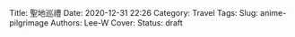 Title: 聖地巡禮
Date: 2020-12-31 22:26
Category: Travel
Tags:
Slug: anime-pilgrimage
Authors: Lee-W
Cover:
Status: draft

